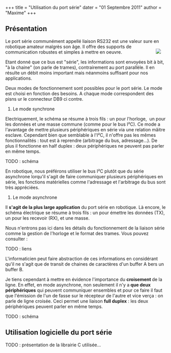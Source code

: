 +++
title = "Utilisation du port série"
dater = "01 Septembre 2011"
author = "Maxime"
+++

<h2>
	Pr&eacute;sentation</h2>
<p>
	Le port s&eacute;rie commun&eacute;ment appell&eacute; liaison RS232 est une valeur sure en robotique amateur malgr&egrave;s<img src="/clubs/robot/img/articles/portserie.jpg" style="float:right;margin:15px" /> son &acirc;ge. Il offre des supports de communication robustes et simples &agrave; mettre en oeuvre.</p>
<p>
	Etant donn&eacute; que ce bus est &quot;s&eacute;rie&quot;, les informations sont envoy&eacute;es bit &agrave; bit, &quot;&agrave; la chaine&quot; (on parle de trames), contrairement au port parall&egrave;le. Il en r&eacute;sulte un d&eacute;bit moins important mais n&eacute;anmoins suffisant pour nos applications.</p>
<p>
	Deux modes de fonctionnement sont possibles pour le port s&eacute;rie. Le mode est choisi en fonction des besoins. A chaque mode correspondent des pisns ur le connecteur DB9 ci contre.</p>
<ol type="disc">
	<li>
		Le mode synchrone</li>
</ol>
<p>
	Electriquement, le sch&eacute;ma se r&eacute;sume &agrave; trois fils : un pour l&#39;horloge,&nbsp; un pour les donn&eacute;es et une masse commune (comme pour le bus I&sup2;C). Ce mode a l&#39;avantage de mettre plusieurs p&eacute;riph&eacute;riques en s&eacute;rie via une relation m&acirc;itre esclave. Cependant bien que semblable &agrave; l&#39;I&sup2;C, il n&#39;offre pas les m&ecirc;mes fonctionnalit&eacute;s : tout est &agrave; reprendre (arbitrage du bus, adressage...). De plus il fonctionne en half duplex : deux p&eacute;riph&eacute;riques ne peuvent pas parler en m&ecirc;me temps.</p>
<p>
	TODO : sch&eacute;ma</p>
<p>
	En robotique, nous pr&eacute;f&eacute;rons utiliser le bus I&sup2;C plut&ocirc;t que du s&eacute;rie asynchrone lorqu&#39;il s&#39;agit de faire communiquer plusieurs p&eacute;riph&eacute;riques en s&eacute;rie, les fonctions mat&eacute;rielles comme l&#39;adressage et l&#39;arbitrage du bus sont tr&egrave;s appr&eacute;ci&eacute;es.</p>
<ol type="disc">
	<li>
		Le mode asynchrone</li>
</ol>
<p>
	Il <strong>s&#39;agit de la plus large application</strong> du port s&eacute;rie en robotique. L&agrave; encore, le sch&eacute;ma &eacute;lectrique se r&eacute;sume &agrave; trois fils : un pour &eacute;mettre les donn&eacute;es (TX), un pour les recevoir (RX), et une masse.</p>
<p>
	Nous n&#39;entrons pas ici dans les d&eacute;tails du fonctionnement de la liaison s&eacute;rie comme la gestion de l&#39;horloge et le format des trames. Vous pouvez consulter :</p>
<p>
	TODO : liens</p>
<p>
	L&#39;informaticien peut faire abstraction de ces informations en consid&eacute;rant qu&#39;il ne s&#39;agit que de transit de chaines de caract&egrave;res d&#39;un buffer A bers un buffer B.</p>
<p>
	Je tiens cependant &agrave; mettre en &eacute;vidence l&#39;importance du <strong>croisement </strong>de la ligne. En effet, en mode asynchrone, non seulement il n&#39;y a<strong> que deux p&eacute;riph&eacute;riques</strong> qui peuvent communiquer ensembles et pour ce faire il faut que l&#39;&eacute;mission de l&#39;un de fasse sur le r&eacute;cepteur de l&#39;autre et vice ver&ccedil;a : on parle de ligne crois&eacute;e. Ceci permet une liaison <strong>full duplex</strong> : les deux p&eacute;riph&eacute;riques peuvent parler en m&ecirc;me temps.</p>
<p>
	TODO : sch&eacute;ma</p>
<h2>
	Utilisation logicielle du port s&eacute;rie</h2>
<p>
	TODO : pr&eacute;sentation de la librairie C utilis&eacute;e...</p>
<p>
	&nbsp;</p>
